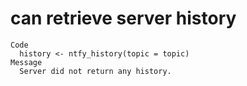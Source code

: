 # can retrieve server history

    Code
      history <- ntfy_history(topic = topic)
    Message
      Server did not return any history.

